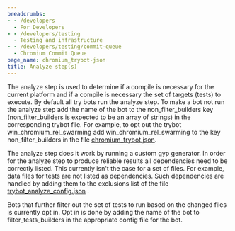 ```yaml
---
breadcrumbs:
- - /developers
  - For Developers
- - /developers/testing
  - Testing and infrastructure
- - /developers/testing/commit-queue
  - Chromium Commit Queue
page_name: chromium_trybot-json
title: Analyze step(s)
---
```


The analyze step is used to determine if a compile is necessary for the current
platform and if a compile is necessary the set of targets (tests) to execute. By
default all try bots run the analyze step. To make a bot not run the analyze
step add the name of the bot to the non_filter_builders key (non_filter_builders
is expected to be an array of strings) in the corresponding trybot file. For
example, to opt out the trybot win_chromium_rel_swarming add
win_chromium_rel_swarming to the key non_filter_builders in the file
[chromium_trybot.json](http://src.chromium.org/viewvc/chrome/trunk/src/testing/buildbot/chromium_trybot.json).

The analyze step does it work by running a custom gyp generator. In order for
the analyze step to produce reliable results all dependencies need to be
correctly listed. This currently isn't the case for a set of files. For example,
data files for tests are not listed as dependencies. Such dependencies are
handled by adding them to the exclusions list of the file
[trybot_analyze_config.json](http://src.chromium.org/viewvc/chrome/trunk/src/testing/buildbot/trybot_analyze_config.json)
.

Bots that further filter out the set of tests to run based on the changed files
is currently opt in. Opt in is done by adding the name of the bot to
filter_tests_builders in the appropriate config file for the bot.